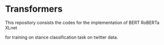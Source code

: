 # Transformers

This repository consists the codes for the implementation of 
BERT
RoBERTa
XLnet

for training on stance classification task on twitter data.
